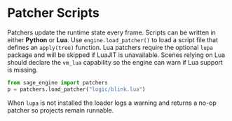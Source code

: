 # Patcher Scripts

Patchers update the runtime state every frame. Scripts can be written in
either **Python** or **Lua**. Use `engine.load_patcher()` to load a script file
that defines an `apply(tree)` function. Lua patchers require the optional
`lupa` package and will be skipped if LuaJIT is unavailable.
Scenes relying on Lua should declare the `vm_lua` capability so the engine can warn
if Lua support is missing.

```python
from sage_engine import patchers
p = patchers.load_patcher("logic/blink.lua")
```

When `lupa` is not installed the loader logs a warning and returns a no-op
patcher so projects remain runnable.
